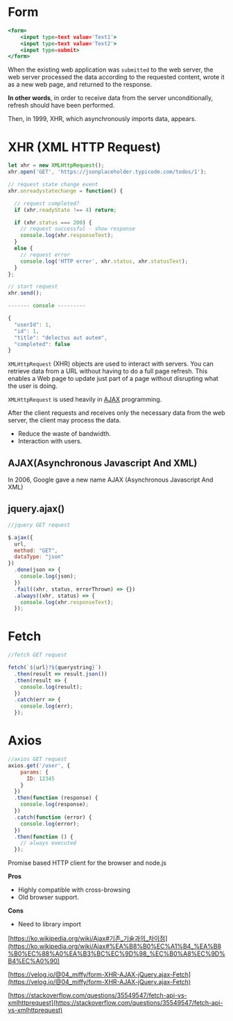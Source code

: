
# Form

```jsx
<form> 
	<input type=text value='Text1'>
	<input type=text value='Text2'>
	<input type=submit>
</form>
```

When the existing web application was `submitted` to the web server, the web server processed the data according to the requested content, wrote it as a new web page, and returned to the response.

**In other words**, in order to receive data from the server unconditionally, refresh should have been performed.

Then, in 1999, XHR, which asynchronously imports data, appears.

# XHR (XML HTTP Request)

```jsx
let xhr = new XMLHttpRequest();
xhr.open('GET', 'https://jsonplaceholder.typicode.com/todos/1');

// request state change event
xhr.onreadystatechange = function() {

  // request completed?
  if (xhr.readyState !== 4) return;

  if (xhr.status === 200) {
    // request successful - show response
    console.log(xhr.responseText);
  }
  else {
    // request error
    console.log('HTTP error', xhr.status, xhr.statusText);
  }
};

// start request
xhr.send();

------- console --------- 

{
  "userId": 1,
  "id": 1,
  "title": "delectus aut autem",
  "completed": false
}
```

`XMLHttpRequest` (XHR) objects are used to interact with servers. You can retrieve data from a URL without having to do a full page refresh. This enables a Web page to update just part of a page without disrupting what the user is doing.

`XMLHttpRequest` is used heavily in [AJAX](https://developer.mozilla.org/en-US/docs/Web/Guide/AJAX) programming.

After the client requests and receives only the necessary data from the web server, the client may process the data.

- Reduce the waste of bandwidth.
- Interaction with users.

## AJAX(Asynchronous Javascript And XML)

In 2006, Google gave a new name AJAX (Asynchronous Javascript And XML)

## jquery.ajax()

```jsx
//jquery GET request

$.ajax({
  url,
  method: "GET",
  dataType: "json"
})
  .done(json => {
    console.log(json);
  })
  .fail((xhr, status, errorThrown) => {})
  .always((xhr, status) => {
    console.log(xhr.responseText);
  });
```

# Fetch

```jsx
//fetch GET request

fetch(`${url}?${querystring}`)
  .then(result => result.json())
  .then(result => {
    console.log(result);
  })
  .catch(err => {
    console.log(err);
  });
```

# Axios

```jsx
//axios GET request
axios.get('/user', {
    params: {
      ID: 12345
    }
  })
  .then(function (response) {
    console.log(response);
  })
  .catch(function (error) {
    console.log(error);
  })
  .then(function () {
    // always executed
  });

```

Promise based HTTP client for the browser and node.js

**Pros**

- Highly compatible with cross-browsing
- Old browser support.

**Cons** 

- Need to library import

[https://ko.wikipedia.org/wiki/Ajax#기존_기술과의_차이점](https://ko.wikipedia.org/wiki/Ajax#%EA%B8%B0%EC%A1%B4_%EA%B8%B0%EC%88%A0%EA%B3%BC%EC%9D%98_%EC%B0%A8%EC%9D%B4%EC%A0%90)

[https://velog.io/@04_miffy/form-XHR-AJAX-jQuery.ajax-Fetch](https://velog.io/@04_miffy/form-XHR-AJAX-jQuery.ajax-Fetch)

[https://stackoverflow.com/questions/35549547/fetch-api-vs-xmlhttprequest](https://stackoverflow.com/questions/35549547/fetch-api-vs-xmlhttprequest)